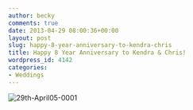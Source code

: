 ```yaml
---
author: becky
comments: true
date: 2013-04-29 08:00:36+00:00
layout: post
slug: happy-8-year-anniversary-to-kendra-chris
title: Happy 8 Year Anniversary to Kendra & Chris!
wordpress_id: 4142
categories:
- Weddings
---
```


![29th-April05-0001](http://www.beckyjenson.com/wp-content/uploads/2013/01/29th-April05-0001.jpg)
